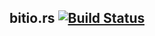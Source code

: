 ## bitio.rs [![Build Status](https://travis-ci.org/1wilkens/bitio.rs.svg?branch=master)](https://travis-ci.org/1wilkens/bitio.rs)
